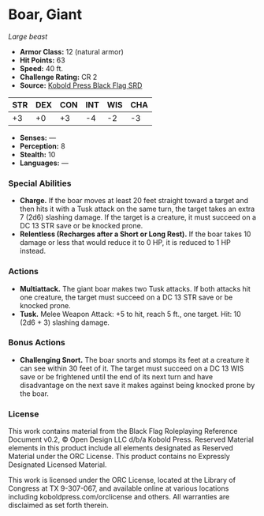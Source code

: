 # Boar, Giant

*Large beast*

- **Armor Class:** 12 (natural armor)
- **Hit Points:** 63
- **Speed:** 40 ft.
- **Challenge Rating:** CR 2
- **Source:** [Kobold Press Black Flag SRD](https://koboldpress.com/black-flag-roleplaying/)

| STR | DEX | CON | INT | WIS | CHA |
| --- | --- | --- | --- | --- | --- |
| +3 | +0 | +3 | -4 | -2 | -3 |

- **Senses:** —
- **Perception:** 8
- **Stealth:** 10
- **Languages:** —

### Special Abilities

- **Charge.** If the boar moves at least 20 feet straight toward a target and then hits it with a Tusk attack on the same turn, the target takes an extra 7 (2d6) slashing damage. If the target is a creature, it must succeed on a DC 13 STR save or be knocked prone.
- **Relentless (Recharges after a Short or Long Rest).** If the boar takes 10 damage or less that would reduce it to 0 HP, it is reduced to 1 HP instead.

### Actions

- **Multiattack.** The giant boar makes two Tusk attacks. If both attacks hit one creature, the target must succeed on a DC 13 STR save or be knocked prone.
- **Tusk.** Melee Weapon Attack: +5 to hit, reach 5 ft., one target. Hit: 10 (2d6 + 3) slashing damage.

### Bonus Actions

- **Challenging Snort.** The boar snorts and stomps its feet at a creature it can see within 30 feet of it. The target must succeed on a DC 13 WIS save or be frightened until the end of its next turn and have disadvantage on the next save it makes against being knocked prone by the boar.

### License

This work contains material from the Black Flag Roleplaying Reference Document v0.2, © Open Design LLC d/b/a Kobold Press. Reserved Material elements in this product include all elements designated as Reserved Material under the ORC License. This product contains no Expressly Designated Licensed Material.

This work is licensed under the ORC License, located at the Library of Congress at TX 9-307-067, and available online at various locations including koboldpress.com/orclicense and others. All warranties are disclaimed as set forth therein.

